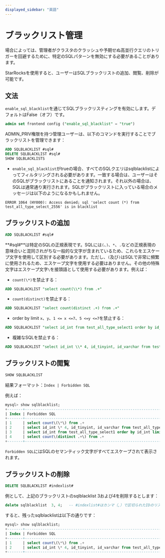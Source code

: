 ```yaml
---
displayed_sidebar: "英語"
---
```


# ブラックリスト管理

場合によっては、管理者がクラスタのクラッシュや予期せぬ高並行クエリのトリガーを回避するために、特定のSQLパターンを無効にする必要があることがあります。

StarRocksを使用すると、ユーザーはSQLブラックリストの追加、閲覧、削除が可能です。

## 文法

`enable_sql_blacklist`を通じてSQLブラックリスティングを有効にします。デフォルトはFalse（オフ）です。

~~~sql
admin set frontend config ("enable_sql_blacklist" = "true")
~~~

ADMIN_PRIV権限を持つ管理ユーザーは、以下のコマンドを実行することでブラックリストを管理できます：

~~~sql
ADD SQLBLACKLIST #sql# 
DELETE SQLBLACKLIST #sql# 
SHOW SQLBLACKLISTS  
~~~

* `enable_sql_blacklist`がtrueの場合、すべてのSQLクエリはsqlblacklistによってフィルタリングされる必要があります。一致する場合は、ユーザーはそのSQLがブラックリストにあることを通知されます。それ以外の場合は、SQLは通常通り実行されます。SQLがブラックリストに入っている場合のメッセージは以下のようになるかもしれません。

`ERROR 1064 (HY000): Access denied; sql 'select count (*) from test_all_type_select_2556' is in blacklist`

## ブラックリストの追加

~~~sql
ADD SQLBLACKLIST #sql#
~~~

**#sql#**は特定のSQLの正規表現です。SQLには`(`、`)`、`*`、`.`などの正規表現の意味合いと混同されがちな一般的な文字が含まれているため、これらをエスケープ文字を使用して区別する必要があります。ただし、`(`及び`)`はSQLで非常に頻繁に使用されるため、エスケープ文字を使用する必要はありません。その他の特殊文字はエスケープ文字`\`を接頭語として使用する必要があります。例えば：

* `count(\*)`を禁止する：

~~~sql
ADD SQLBLACKLIST "select count(\\*) from .+"
~~~

* `count(distinct)`を禁止する：

~~~sql
ADD SQLBLACKLIST "select count(distinct .+) from .+"
~~~

* order by limit `x`、`y`、`1 <= x <=7`、`5 <=y <=7`を禁止する：

~~~sql
ADD SQLBLACKLIST "select id_int from test_all_type_select1 order by id_int limit [1-7], [5-7]"
~~~

* 複雑なSQLを禁止する：

~~~sql
ADD SQLBLACKLIST "select id_int \\* 4, id_tinyint, id_varchar from test_all_type_nullable except select id_int, id_tinyint, id_varchar from test_basic except select (id_int \\* 9 \\- 8) \\/ 2, id_tinyint, id_varchar from test_all_type_nullable2 except select id_int, id_tinyint, id_varchar from test_basic_nullable"
~~~

## ブラックリストの閲覧

~~~sql
SHOW SQLBLACKLIST
~~~

結果フォーマット：`Index | Forbidden SQL`

例えば：

~~~sql
mysql> show sqlblacklist;
+-------+--------------------------------------------------------------------------------------------------------------------------------------------------------------------------------------------------------------------------------------------------------------------------------------------------------+
| Index | Forbidden SQL                                                                                                                                                                                                                                                                                          |
+-------+--------------------------------------------------------------------------------------------------------------------------------------------------------------------------------------------------------------------------------------------------------------------------------------------------------+
| 1     | select count\(\*\) from .+                                                                                                                                                                                                                                                                             |
| 2     | select id_int \* 4, id_tinyint, id_varchar from test_all_type_nullable except select id_int, id_tinyint, id_varchar from test_basic except select \(id_int \* 9 \- 8\) \/ 2, id_tinyint, id_varchar from test_all_type_nullable2 except select id_int, id_tinyint, id_varchar from test_basic_nullable |
| 3     | select id_int from test_all_type_select1 order by id_int limit [1-7], [5-7]                                                                                                                                                                                                                            |
| 4     | select count\(distinct .+\) from .+                                                                                                                                                                                                                                                                    |
+-------+--------------------------------------------------------------------------------------------------------------------------------------------------------------------------------------------------------------------------------------------------------------------------------------------------------+

~~~

`Forbidden SQL`にはSQLのセマンティック文字がすべてエスケープされて表示されます。

## ブラックリストの削除

~~~sql
DELETE SQLBLACKLIST #indexlist#
~~~

例として、上記のブラックリストのsqlblacklist 3および4を削除するとします：

~~~sql
delete sqlblacklist  3, 4;   -- #indexlist#はカンマ（,）で区切られたIDのリストです。
~~~

すると、残ったsqlblacklistは以下の通りです：

~~~sql
mysql> show sqlblacklist;
+-------+--------------------------------------------------------------------------------------------------------------------------------------------------------------------------------------------------------------------------------------------------------------------------------------------------------+
| Index | Forbidden SQL                                                                                                                                                                                                                                                                                          |
+-------+--------------------------------------------------------------------------------------------------------------------------------------------------------------------------------------------------------------------------------------------------------------------------------------------------------+
| 1     | select count\(\*\) from .+                                                                                                                                                                                                                                                                             |
| 2     | select id_int \* 4, id_tinyint, id_varchar from test_all_type_nullable except select id_int, id_tinyint, id_varchar from test_basic except select \(id_int \* 9 \- 8\) \/ 2, id_tinyint, id_varchar from test_all_type_nullable2 except select id_int, id_tinyint, id_varchar from test_basic_nullable |
+-------+--------------------------------------------------------------------------------------------------------------------------------------------------------------------------------------------------------------------------------------------------------------------------------------------------------+

~~~